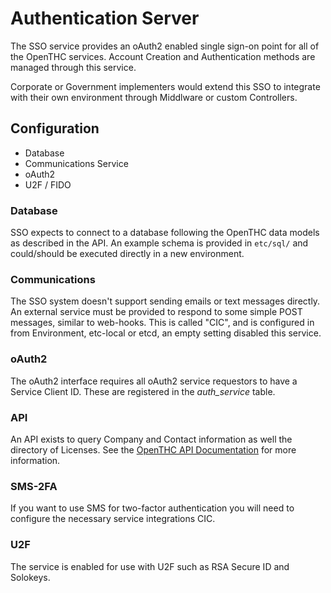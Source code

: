 # Authentication Server

The SSO service provides an oAuth2 enabled single sign-on point for all of the OpenTHC services.
Account Creation and Authentication methods are managed through this service.

Corporate or Government implementers would extend this SSO to integrate with their own environment through Middlware or custom Controllers.


## Configuration

* Database
* Communications Service
* oAuth2
* U2F / FIDO


### Database

SSO expects to connect to a database following the OpenTHC data models as described in the API.
An example schema is provided in `etc/sql/` and could/should be executed directly in a new environment.


### Communications

The SSO system doesn't support sending emails or text messages directly.
An external service must be provided to respond to some simple POST messages, similar to web-hooks.
This is called "CIC", and is configured in from Environment, etc-local or etcd, an empty setting disabled this service.


### oAuth2

The oAuth2 interface requires all oAuth2 service requestors to have a Service Client ID.
These are registered in the *auth_service* table.


### API

An API exists to query Company and Contact information as well the directory of Licenses.
See the [OpenTHC API Documentation](https://api.openthc.org/doc/#_authentication) for more information.


### SMS-2FA

If you want to use SMS for two-factor authentication you will need to configure the necessary service integrations CIC.


### U2F

The service is enabled for use with U2F such as RSA Secure ID and Solokeys.
